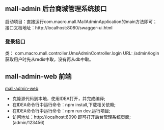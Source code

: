 ## mall-admin  后台商城管理系统接口
启动项目：直接运行com.macro.mall.MallAdminApplication的main方法即可；
接口文档地址：http://localhost:8080/swagger-ui.html


### 登录接口
类： com.macro.mall.controller.UmsAdminController.login
URL: /admin/login
获取用户时先从redis中取，没有再从db中取。


## mall-admin-web 前端
[mall-admin-web](https://github.com/macrozheng/mall-admin-web)
* 克隆源代码到本地，使用IDEA打开，并完成编译;
* 在IDEA命令行中运行命令：npm install,下载相关依赖;
* 在IDEA命令行中运行命令：npm run dev,运行项目;
* 访问地址：http://localhost:8090 即可打开后台管理系统页面;(admin/123456)


